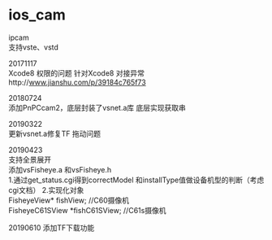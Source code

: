 # ios_cam  

ipcam   
支持vste、vstd

20171117  
Xcode8 权限的问题
针对Xcode8 对接异常http://www.jianshu.com/p/39184c765f73



20180724     
添加PnPCcam2，底层封装了vsnet.a库
底层实现获取串   

20190322    
更新vsnet.a修复TF 拖动问题    

20190423     
支持全景展开  
添加vsFisheye.a 和vsFisheye.h    
1.通过get_status.cgi得到correctModel 和installType值做设备机型的判断（考虑cgi文档）
2.实现化对象  
FisheyeView* fishView;         //C60摄像机   
FisheyeC61SView *fishC61SView; //C61s摄像机       


20190610
添加TF下载功能    








